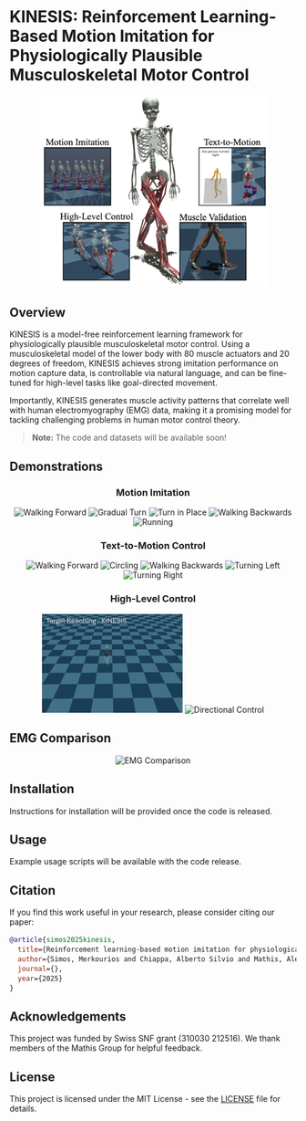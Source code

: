 # KINESIS: Reinforcement Learning-Based Motion Imitation for Physiologically Plausible Musculoskeletal Motor Control

<p align="center">
  <img src="./assets/Fig1-abstract.png" alt="KINESIS Logo" width="400"/>
</p>

## Overview

KINESIS is a model-free reinforcement learning framework for physiologically plausible musculoskeletal motor control. Using a musculoskeletal model of the lower body with 80 muscle actuators and 20 degrees of freedom, KINESIS achieves strong imitation performance on motion capture data, is controllable via natural language, and can be fine-tuned for high-level tasks like goal-directed movement.

Importantly, KINESIS generates muscle activity patterns that correlate well with human electromyography (EMG) data, making it a promising model for tackling challenging problems in human motor control theory.

> **Note:** The code and datasets will be available soon!

## Demonstrations

<h3 align="center">Motion Imitation</h3>
<p align="center">
  <img src="./assets/kit/kit_walk.gif" alt="Walking Forward" width="19%"/>
  <img src="./assets/kit/kit_gradual_turn.gif" alt="Gradual Turn" width="19%"/>
  <img src="./assets/kit/kit_turn_in_place.gif" alt="Turn in Place" width="19%"/>
  <img src="./assets/kit/kit_backward.gif" alt="Walking Backwards" width="19%"/>
  <img src="./assets/kit/kit_run.gif" alt="Running" width="19%"/>
</p>

<h3 align="center">Text-to-Motion Control</h3>
<p align="center">
  <img src="./assets/t2m/t2m_forward.gif" alt="Walking Forward" width="19%"/>
  <img src="./assets/t2m/t2m_circle.gif" alt="Circling" width="19%"/>
  <img src="./assets/t2m/t2m_backwards.gif" alt="Walking Backwards" width="19%"/>
  <img src="./assets/t2m/t2m_left.gif" alt="Turning Left" width="19%"/>
  <img src="./assets/t2m/t2m_right.gif" alt="Turning Right" width="19%"/>
</p>

<h3 align="center">High-Level Control</h3>
<p align="center">
  <img src="./assets/high_level/hl_target_reach.gif" alt="Reaching Target" width="49%"/>
  <img src="./assets/high_level/hl_directional.gif" alt="Directional Control" width="49%"/>

## EMG Comparison
<p align="center">
  <img src="./assets/Fig7-emg.png" alt="EMG Comparison" width="80%"/>


## Installation

Instructions for installation will be provided once the code is released.

## Usage

Example usage scripts will be available with the code release.

## Citation

If you find this work useful in your research, please consider citing our paper:

```bibtex
@article{simos2025kinesis,
  title={Reinforcement learning-based motion imitation for physiologically plausible musculoskeletal motor control},
  author={Simos, Merkourios and Chiappa, Alberto Silvio and Mathis, Alexander},
  journal={},
  year={2025}
}
```

## Acknowledgements

This project was funded by Swiss SNF grant (310030 212516). We thank members of the Mathis Group for helpful feedback.

## License

This project is licensed under the MIT License - see the [LICENSE](LICENSE) file for details.